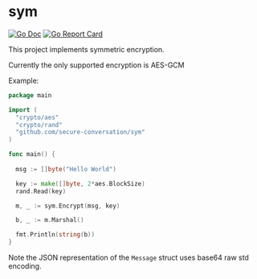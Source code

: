 sym
===

[![Go Doc](https://pkg.go.dev/badge/github.com/secure-conversation/sym.svg)](https://pkg.go.dev/github.com/secure-conversation/sym)
[![Go Report Card](https://goreportcard.com/badge/github.com/secure-conversation/sym)](https://goreportcard.com/report/github.com/secure-conversation/sym)


This project implements symmetric encryption.

Currently the only supported encryption is AES-GCM

Example:

```go
package main

import (
  "crypto/aes"
  "crypto/rand"
  "github.com/secure-conversation/sym"
)

func main() {
  
  msg := []byte("Hello World")

  key := make([]byte, 2*aes.BlockSize)
  rand.Read(key)

  m, _ := sym.Encrypt(msg, key)

  b, _ := m.Marshal()

  fmt.Println(string(b))
}
```

Note the JSON representation of the `Message` struct uses base64 raw std encoding.

